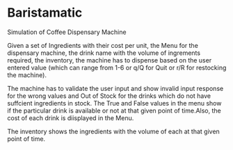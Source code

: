 # Baristamatic
Simulation of Coffee Dispensary Machine

Given a set of Ingredients with their cost per unit, the Menu for the dispensary machine, the drink name with the volume of ingrements required, the inventory, the machine has to dispense based on the user entered value (which can range from 1-6 or q/Q for Quit or r/R for restocking the machine).

The machine has to validate the user input and show invalid input response for the wrong values and Out of Stock for the drinks which do not have suffcient ingredients in stock. The True and False values in the menu show if the particular drink is available or not at that given point of time.Also, the cost of each drink is diisplayed in the Menu.

The inventory shows the ingredients with the volume of each at that given point of time.

